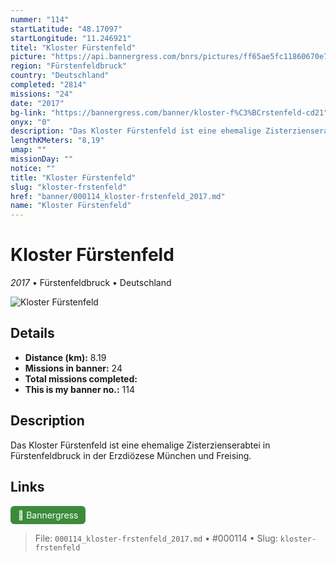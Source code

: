 ```yaml
---
nummer: "114"
startLatitude: "48.17097"
startLongitude: "11.246921"
titel: "Kloster Fürstenfeld"
picture: "https://api.bannergress.com/bnrs/pictures/ff65ae5fc11860670e7443fbc8c0ee07"
region: "Fürstenfeldbruck"
country: "Deutschland"
completed: "2814"
missions: "24"
date: "2017"
bg-link: "https://bannergress.com/banner/kloster-f%C3%BCrstenfeld-cd21"
onyx: "0"
description: "Das Kloster Fürstenfeld ist eine ehemalige Zisterzienserabtei in Fürstenfeldbruck in der Erzdiözese München und Freising."
lengthKMeters: "8,19"
umap: ""
missionDay: ""
notice: ""
title: "Kloster Fürstenfeld"
slug: "kloster-frstenfeld"
href: "banner/000114_kloster-frstenfeld_2017.md"
name: "Kloster Fürstenfeld"
---
```

# Kloster Fürstenfeld

*2017* • Fürstenfeldbruck • Deutschland

![Kloster Fürstenfeld](https://api.bannergress.com/bnrs/pictures/ff65ae5fc11860670e7443fbc8c0ee07)



## Details
- **Distance (km):** 8.19
- **Missions in banner:** 24
- **Total missions completed:** 
- **This is my banner no.:** 114



## Description
Das Kloster Fürstenfeld ist eine ehemalige Zisterzienserabtei in Fürstenfeldbruck in der Erzdiözese München und Freising.



## Links
<a href="https://bannergress.com/banner/kloster-f%C3%BCrstenfeld-cd21" target="_blank" style="display:inline-block;margin-right:8px;padding:6px 12px;background:#3c8b3c;color:#fff;text-decoration:none;border-radius:6px;">🔗 Bannergress</a>



> File: `000114_kloster-frstenfeld_2017.md` • #000114 • Slug: `kloster-frstenfeld`
